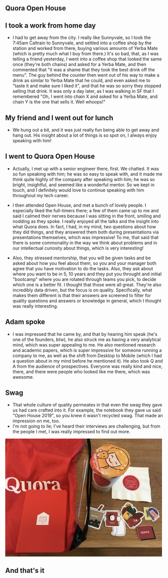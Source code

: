 ## Quora Open House 

## I took a work from home day
- I had to get away from the city. I really like Sunnyvale, so I took the 7:45am Caltrain to Sunnyvale, and settled 
  into a coffee shop by the station and worked from there, buying various amounts of Yerba Mate (which is pretty much
  what I buy from there.) It's so bad, that, as I was telling a friend yesterday, I went into a coffee shop that
  looked the same once (they're both chains) and asked for a Yerba Mate, and then commented that "it was a shame
  that they took the best drink off the menu". The guy behind the counter then went out of his way to make a drink
  as similar to Yerba Mate that he could, and even asked me to "taste it and make sure I liked it", and that he 
  was so sorry they stopped selling that drink. It was only a day later, as I was walking in SF that I remembered
  "Oh, I went into chain X and asked for a Yerba Mate, and chain Y is the one that sells it. Well whoops!"
  

## My friend and I went out for lunch 
- We hung out a bit, and it was just really fun being able to get away and hang out. His insight about a lot of things
  is so spot on, I always enjoy speaking with him!
  
## I went to Quora Open House
- Actually, I met up with a senior engineer there, first. We chatted. It was so fun speaking with him; he was so 
  easy to speak with, and it made me think quite highly of the company after speaking with him; he was so bright,
  insightful, and seemed like a wonderful mentor. So we kept in touch, and I definitely would love to continue
  speaking with him throughout my tech career.
  
- I then attended Open House, and met a bunch of lovely people. I especially liked the full-timers there; a few 
  of them came up to me and said I calmed their nerves because I was sitting in the front, smiling and nodding as
  they spoke. I really enjoyed all the talks and the insight into what Quora does. In fact, I had, in my mind,
  two questions about how they did things, and they answered them both during presentations via presentations
  themselves, which was impressive! To me, that said that there is some commonality in the way we think about
  problems and in our intellectual curiosity about things, which is very interesting!
- Also, they stressed mentorship, that you will be given tasks and be asked about how you feel about them,
  so you and your manager both agree that you have motivation to do the tasks. Also, they ask about where you
  want to be in 5, 10 years and they put you throught and initial "bootcamp" where you are rotated through 
  teams you pick, to decide which one is a better fit. I thought that those were all great. They're also
  incredibly data driven, but the focus is on quality. Specifically, what makes them different is that their
  answers are screened to filter for quality questions and answers or knowledge in general, which I thought
  was really interesting.
  
## Adam spoke
- I was impressed that he came by, and that by hearing him speak (he's one of the founders, btw), he also struck me as having a very analytical
  mind, which was super appealing to me. He also mentioned research and academic papers, which is super impressive
  for someone running a company to me, as well as the shift from Desktop to Mobile (which I had a question about
  in my mind before he mentioned it). He also took Q and A from the audience of prospectives. Everyone was really
  kind and nice, there, and there were people who looked like me there, which was awesome. 
  
## Swag
- That whole culture of quality permeates in that even the swag they gave us had care crafted into it. For example,
  the notebook they gave us said "Open House 2019", so you knew it wasn't recycled swag. That made an impression 
  on me, too. 
- I'm not going to lie; I've heard their interviews are challenging, but from the people I met, I was really impressed
  to find out more. 
  
<img src="/images/haskell_talk/quorathing.png" width="500">

## And that's it
 

